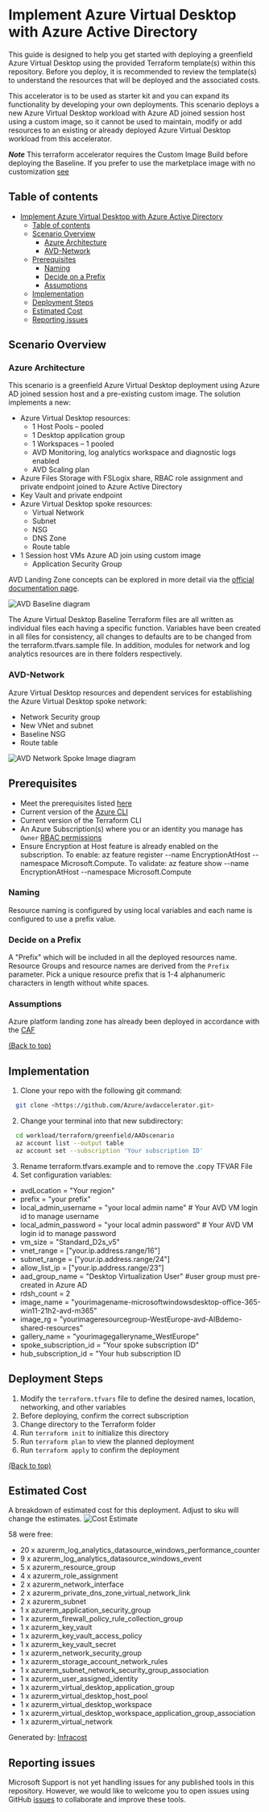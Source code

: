# Implement Azure Virtual Desktop with Azure Active Directory

This guide is designed to help you get started with deploying a greenfield Azure Virtual Desktop using the provided Terraform template(s) within this repository. Before you deploy, it is recommended to review the template(s) to understand the resources that will be deployed and the associated costs.

This accelerator is to be used as starter kit and you can expand its functionality by developing your own deployments. This scenario deploys a new Azure Virtual Desktop workload with Azure AD joined session host using a custom image, so it cannot be used to maintain, modify or add resources to an existing or already deployed Azure Virtual Desktop workload from this accelerator.

***Note*** This terraform accelerator requires the Custom Image Build before deploying the Baseline. If you prefer to use the marketplace image with no customization [see](https://docs.microsoft.com/en-us/azure/developer/terraform/create-avd-session-host)

## Table of contents

- [Implement Azure Virtual Desktop with Azure Active Directory](#implement-azure-virtual-desktop-with-azure-active-directory)
  - [Table of contents](#table-of-contents)
  - [Scenario Overview](#scenario-overview)
    - [Azure Architecture](#azure-architecture)
    - [AVD-Network](#avd-network)
  - [Prerequisites](#prerequisites)
    - [Naming](#naming)
    - [Decide on a Prefix](#decide-on-a-prefix)
    - [Assumptions](#assumptions)
  - [Implementation](#implementation)
  - [Deployment Steps](#deployment-steps)
  - [Estimated Cost](#estimated-cost)
  - [Reporting issues](#reporting-issues)

## Scenario Overview

### Azure Architecture

This scenario is a greenfield Azure Virtual Desktop deployment using Azure AD joined session host and a pre-existing custom image.
The solution implements a new:

- Azure Virtual Desktop resources:
  - 1 Host Pools – pooled
  - 1 Desktop application group
  - 1 Workspaces – 1 pooled
  - AVD Monitoring, log analytics workspace and diagnostic logs enabled
  - AVD Scaling plan
- Azure Files Storage with FSLogix share, RBAC role assignment and private endpoint joined to Azure Active Directory
- Key Vault and private endpoint
- Azure Virtual Desktop spoke resources:
  - Virtual Network
  - Subnet
  - NSG
  - DNS Zone
  - Route table
- 1 Session host VMs Azure AD join using custom image
  - Application Security Group  

AVD Landing Zone concepts can be explored in more detail via the [official documentation page](https://learn.microsoft.com/en-us/azure/cloud-adoption-framework/scenarios/wvd/).

![AVD Baseline diagram](../../../docs/diagrams/avd-accelerator-terraform-baseline-image.png)

The Azure Virtual Desktop Baseline Terraform files are all written as individual files each having a specific function. Variables have been created in all files for consistency, all changes to defaults are to be changed from the terraform.tfvars.sample file.
In addition, modules for network and log analytics resources are in there folders respectively.

### AVD-Network

Azure Virtual Desktop resources and dependent services for establishing the Azure Virtual Desktop spoke network:

- Network Security group
- New VNet and subnet
- Baseline NSG
- Route table

![AVD Network Spoke Image diagram](../../../docs/diagrams/avd-accelerator-terraform-spoke-network.png)

## Prerequisites

- Meet the prerequisites listed [here](https://github.com/Azure/avdaccelerator/blob/main/workload/docs/getting-started.md)
- Current version of the [Azure CLI](https://docs.microsoft.com/en-us/cli/azure/install-azure-cli)
- Current version of the Terraform CLI
- An Azure Subscription(s) where you or an identity you manage has `Owner` [RBAC permissions](https://docs.microsoft.com/en-us/azure/role-based-access-control/built-in-roles#owner)
- Ensure Encryption at Host feature is already enabled on the subscription. To enable: az feature register --name EncryptionAtHost  --namespace Microsoft.Compute. To validate: az feature show --name EncryptionAtHost --namespace Microsoft.Compute

### Naming

Resource naming is configured by using local variables and each name is configured to use a prefix value.

### Decide on a Prefix

A "Prefix" which will be included in all the deployed resources name. Resource Groups and resource names are derived from the `Prefix` parameter. Pick a unique resource prefix that is 1-4 alphanumeric characters in length without white spaces.

### Assumptions

Azure platform landing zone has already been deployed in accordance with the [CAF](https://learn.microsoft.com/en-us/azure/cloud-adoption-framework/ready/landing-zone/)

[(Back to top)](#table-of-contents)

## Implementation

1. Clone your repo with the following git command:

```bash
  git clone <https://github.com/Azure/avdaccelerator.git>
```  

2. Change your terminal into that new subdirectory:

```bash
  cd workload/terraform/greenfield/AADscenario
  az account list --output table
  az account set --subscription 'Your subscription ID'
```

3. Rename terraform.tfvars.example and to remove the .copy TFVAR File
4. Set configuration variables:

- avdLocation          = "Your region"
- prefix               = "your prefix"
- local_admin_username = "your local admin name"  # Your AVD VM login id to manage username
- local_admin_password = "your local admin password"  # Your AVD VM login id to manage password
- vm_size              = "Standard_D2s_v5"
- vnet_range           = ["your.ip.address.range/16"]
- subnet_range         = ["your.ip.address.range/24"]
- allow_list_ip        = ["your.ip.address.range/23"]
- aad_group_name       = "Desktop Virtualization User"  #user group must pre-created in Azure AD
- rdsh_count           = 2
- image_name           = "yourimagename-microsoftwindowsdesktop-office-365-win11-21h2-avd-m365"
- image_rg             = "yourimageresourcegroup-WestEurope-avd-AIBdemo-shared-resources"
- gallery_name         = "yourimagegalleryname_WestEurope"
- spoke_subscription_id = "Your spoke subscription ID"
- hub_subscription_id = "Your hub subscription ID

## Deployment Steps

1. Modify the `terraform.tfvars` file to define the desired names, location, networking, and other variables
2. Before deploying, confirm the correct subscription
3. Change directory to the Terraform folder
4. Run `terraform init` to initialize this directory
5. Run `terraform plan` to view the planned deployment
6. Run `terraform apply` to confirm the deployment

[(Back to top)](#table-of-contents)

## Estimated Cost

A breakdown of estimated cost for this deployment. Adjust to sku will change the estimates.
![Cost Estimate](../../../docs/diagrams/cost-estimate.png)

58 were free:
- 20 x azurerm_log_analytics_datasource_windows_performance_counter
- 9 x azurerm_log_analytics_datasource_windows_event
- 5 x azurerm_resource_group
- 4 x azurerm_role_assignment
- 2 x azurerm_network_interface
- 2 x azurerm_private_dns_zone_virtual_network_link
- 2 x azurerm_subnet
- 1 x azurerm_application_security_group
- 1 x azurerm_firewall_policy_rule_collection_group
- 1 x azurerm_key_vault
- 1 x azurerm_key_vault_access_policy
- 1 x azurerm_key_vault_secret
- 1 x azurerm_network_security_group
- 1 x azurerm_storage_account_network_rules
- 1 x azurerm_subnet_network_security_group_association
- 1 x azurerm_user_assigned_identity
- 1 x azurerm_virtual_desktop_application_group
- 1 x azurerm_virtual_desktop_host_pool
- 1 x azurerm_virtual_desktop_workspace
- 1 x azurerm_virtual_desktop_workspace_application_group_association
- 1 x azurerm_virtual_network
 
Generated by: [Infracost](https://www.infracost.io/)
## Reporting issues

Microsoft Support is not yet handling issues for any published tools in this repository. However, we would like to welcome you to open issues using GitHub [issues](https://github.com/Azure/avdaccelerator/issues) to collaborate and improve these tools.

